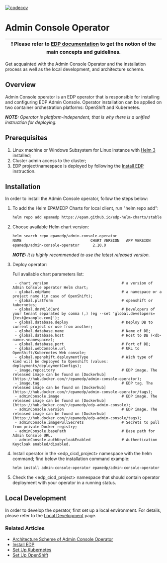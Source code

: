 [![codecov](https://codecov.io/gh/epam/edp-admin-console-operator/branch/master/graph/badge.svg?token=5EDGDQXLLA)](https://codecov.io/gh/epam/edp-admin-console-operator)

# Admin Console Operator

| :heavy_exclamation_mark: Please refer to [EDP documentation](https://epam.github.io/edp-install/) to get the notion of the main concepts and guidelines. |
| --- |

Get acquainted with the Admin Console Operator and the installation process as well as the local development, and architecture scheme.

## Overview

Admin Console operator is an EDP operator that is responsible for installing and configuring EDP Admin Console. Operator installation can be applied on two container orchestration platforms: OpenShift and Kubernetes.

_**NOTE:** Operator is platform-independent, that is why there is a unified instruction for deploying._

## Prerequisites

1. Linux machine or Windows Subsystem for Linux instance with [Helm 3](https://helm.sh/docs/intro/install/) installed;
2. Cluster admin access to the cluster;
3. EDP project/namespace is deployed by following the [Install EDP](https://epam.github.io/edp-install/operator-guide/install-edp/) instruction.

## Installation
In order to install the Admin Console operator, follow the steps below:

1. To add the Helm EPAMEDP Charts for local client, run "helm repo add":
     ```bash
     helm repo add epamedp https://epam.github.io/edp-helm-charts/stable
     ```
2. Choose available Helm chart version:
     ```bash
     helm search repo epamedp/admin-console-operator
     NAME                               CHART VERSION   APP VERSION     DESCRIPTION
     epamedp/admin-console-operator      2.10.0                          Helm chart for Golang application/service deplo...
     ```

    _**NOTE:** It is highly recommended to use the latest released version._

3. Deploy operator:

   Full available chart parameters list:
   ```
    - chart_version                                 # a version of Admin Console operator Helm chart;
    - global.edpName                                # a namespace or a project name (in case of OpenShift);
    - global.platform                               # openshift or kubernetes;
    - global.dnsWildCard                            # Developers of your tenant separated by comma (,) (eg --set 'global.developers={test@example.com}');
    - global.database.deploy                        # Deploy DB to current project or use from another;
    - global.database.name                          # Name of DB;
    - global.database.host                          # Host to DB (<db-name>.<namespace>);
    - global.database.port                          # Port of DB;
    - global.webConsole.url                         # URL to OpenShift/Kubernetes Web console;
    - global.openshift.deploymentType               # Wich type of kind will be deployed to Openshift (values: deployments/deploymentConfigs);
    - image.repository                              # EDP image. The released image can be found on [Dockerhub](https://hub.docker.com/r/epamedp/admin-console-operator);
    - image.tag                                     # EDP tag. The released image can be found on [Dockerhub](https://hub.docker.com/r/epamedp/admin-console-operator/tags);
    - adminConsole.image                            # EDP image. The released image can be found on [Dockerhub](https://hub.docker.com/r/epamedp/edp-admin-console);
    - adminConsole.version                          # EDP image. The released image can be found on [Dockerhub](https://hub.docker.com/r/epamedp/edp-admin-console/tags);
    - adminConsole.imagePullSecrets                 # Secrets to pull from private Docker registry;
    - adminConsole.basePath                         # Base path for Admin Console URL.
    - adminConsole.authKeycloakEnabled              # Authentication Keycloak enabled/disabled.
   ```

4. Install operator in the <edp_cicd_project> namespace with the helm command; find below the installation command example:
    ```bash
    helm install admin-console-operator epamedp/admin-console-operator --version <chart_version> --namespace <edp_cicd_project> --set name=admin-console-operator --set global.edpName=<edp_cicd_project> --set global.platform=<platform_type>
    ```
5. Check the <edp_cicd_project> namespace that should contain operator deployment with your operator in a running status.

## Local Development

In order to develop the operator, first set up a local environment. For details, please refer to the [Local Development](documentation/local_development.md) page.

### Related Articles

- [Architecture Scheme of Admin Console Operator](documentation/arch.md)
- [Install EDP](https://epam.github.io/edp-install/operator-guide/install-edp/)
- [Set Up Kubernetes](https://epam.github.io/edp-install/operator-guide/kubernetes-cluster-settings/)
- [Set Up OpenShift](https://epam.github.io/edp-install/operator-guide/openshift-cluster-settings/)
